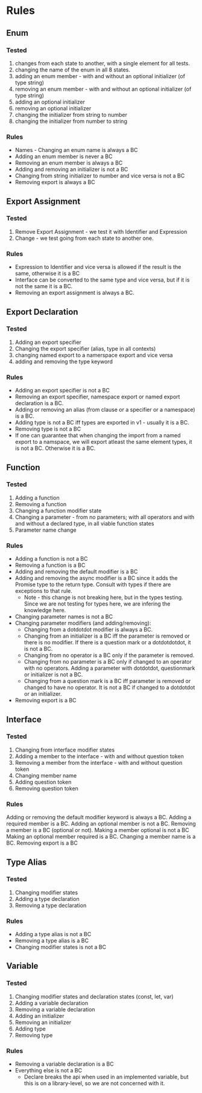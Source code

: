 # Rules

## Enum

### Tested

1. changes from each state to another, with a single element for all tests.
2. changing the name of the enum in all 8 states.
3. adding an enum member - with and without an optional initializer (of type string)
4. removing an enum member - with and without an optional initializer (of type string)
5. adding an optional initializer
6. removing an optional initializer
7. changing the initializer from string to number
8. changing the initializer from number to string

### Rules

- Names - Changing an enum name is always a BC
- Adding an enum member is never a BC
- Removing an enum member is always a BC
- Adding and removing an initializer is not a BC
- Changing from string initializer to number and vice versa is not a BC
- Removing export is always a BC

## Export Assignment

### Tested

1. Remove Export Assignment - we test it with Identifier and Expression
2. Change - we test going from each state to another one.

### Rules

- Expression to Identifier and vice versa is allowed if the result is the same, otherwise it is a BC
- Interface can be converted to the same type and vice versa, but if it is not the same it is a BC.
- Removing an export assignment is always a BC.

## Export Declaration

### Tested

1. Adding an export specifier
2. Changing the export specifier (alias, type in all contexts)
3. changing named export to a namerspace export and vice versa
4. adding and removing the type keyword

### Rules

- Adding an export specifier is not a BC
- Removing an export specifier, namespace export or named export declaration is a BC.
- Adding or removing an alias (from clause or a specifier or a namespace) is a BC.
- Adding type is not a BC iff types are exported in v1 - usually it is a BC.
- Removing type is not a BC
- If one can guarantee that when changing the import from a named export to a namspace, we will export atleast the same element types, it is not a BC. Otherwise it is a BC.

## Function

### Tested

1. Adding a function
2. Removing a function
3. Changing a function modifier state
4. Changing a parameter - from no parameters; with all operators and with and without a declared type, in all viable function states
5. Parameter name change

### Rules

- Adding a function is not a BC
- Removing a function is a BC
- Adding and removing the default modifier is a BC
- Adding and removing the async modifier is a BC since it adds the Promise type to the return type. Consult with types if there are exceptions to that rule.
  - Note - this change is not breaking here, but in the types testing. Since we are not testing for types here, we are infering the knowledge here.
- Changing parameter names is not a BC
- Changing parameter modifiers (and adding/removing):
  - Changing from a dotdotdot modifier is always a BC.
  - Changing from an initializer is a BC iff the parameter is removed or there is no modifier. If there is a question mark or a dotdotdotdot, it is not a BC.
  - Changing from no operator is a BC only if the parameter is removed.
  - Changing from no parameter is a BC only if changed to an operator with no operators. Adding a parameter with dotdotdot, questionmark or initializer is not a BC.
  - Changing from a question mark is a BC iff parameter is removed or changed to have no operator. It is not a BC if changed to a dotdotdot or an initializer.
- Removing export is a BC

## Interface

### Tested

1. Changing from interface modifier states
2. Adding a member to the interface - with and without question token
3. Removing a member from the interface - with and without question token
4. Changing member name
5. Adding question token
6. Removing question token

### Rules

Adding or removing the default modifier keyword is always a BC.
Adding a required member is a BC.
Adding an optional member is not a BC.
Removing a member is a BC (optional or not).
Making a member optional is not a BC
Making an optional member required is a BC.
Changing a member name is a BC.
Removing export is a BC

## Type Alias

### Tested

1. Changing modifier states
2. Adding a type declaration
3. Removing a type declaration

### Rules

- Adding a type alias is not a BC
- Removing a type alias is a BC
- Changing modifier states is not a BC

## Variable

### Tested

1. Changing modifier states and declaration states (const, let, var)
2. Adding a variable declaration
3. Removing a variable declaration
4. Adding an initializer
5. Removing an initializer
6. Adding type
7. Removing type

### Rules

- Removing a variable declaration is a BC
- Everything else is not a BC
  - Declare breaks the api when used in an implemented variable, but this is on a library-level, so we are not concerned with it.
